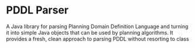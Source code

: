 # PDDL Parser

A Java library for parsing Planning Domain Definition Language and turning it into simple Java objects that can be used
by planning algorithms. It provides a fresh, clean approach to parsing PDDL without resorting to class

